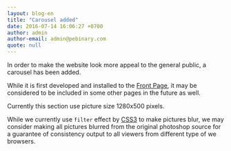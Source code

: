 ```yaml
---
layout: blog-en
title: "Carousel added"
date: 2016-07-14 16:06:27 +0700
author: admin
author-email: admin@pebinary.com
quote: null
---
```

In order to make the website look more appeal to the general public, a carousel has been added.

While it is first developed and installed to the [Front Page], it may be considered to be included in some other pages in the future as well.

<!--more-->

Currently this section use picture size 1280x500 pixels.

While we currently use `filter` effect by [CSS3] to make pictures blur, we may consider making all pictures blurred from the original photoshop source for a guarantee of consistency output to all viewers from different type of we browsers.

[Front Page]: /
[CSS3]: http://www.w3.org/TR/CSS/
